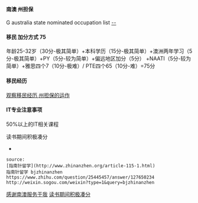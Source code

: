 
#### 南澳 州担保

G australia state nominated occupation list [--](http://www.migration.sa.gov.au/skilled-migrants/lists-of-state-nominated-occupations)

#### 移民 加分方式 75

年龄25-32岁（30分-极其简单）+本科学历（15分-极其简单）+澳洲两年学习（5分-极其简单）+PY（5分-较为简单）+偏远地区加分（5分）
+NAATI（5分-较为简单）+雅思四个7（10分-极难）/ PTE四个65（10分-难）=75分

#### 移民经历

[观察移民经历,州担保的运作](http://www.sachinese.com/yi-min-5/board-components/yi-min-zi-xun-20/topics/shen-ji-hui-zong-ao-da-li-ya-ge-zhou-zhou-dan-bao-diyshen-qing-gong-lue-da-quan-58319)

#### IT专业注意事项

50%以上的IT相关课程

读书期间积极凑分

-
```
source:
[指南针留学](http://www.zhinanzhen.org/article-115-1.html)
指南针留学 bjzhinanzhen
https://www.zhihu.com/question/25445457/answer/127650234
http://weixin.sogou.com/weixin?type=1&query=bjzhinanzhen
```

[感谢南澳服务于我](https://www.zhihu.com/question/25445457/answer/127650234)
[读书期间积极凑分](https://www.zhihu.com/question/28058132/answer/127197164)
